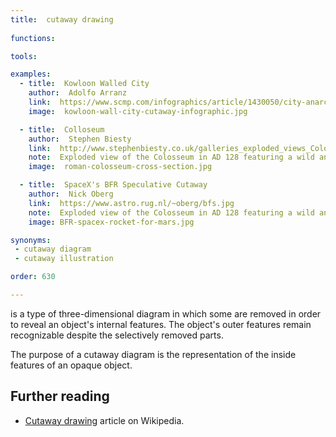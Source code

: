 ```yaml
---
title:  cutaway drawing
    
functions:

tools:

examples:
  - title:  Kowloon Walled City
    author:  Adolfo Arranz 
    link:  https://www.scmp.com/infographics/article/1430050/city-anarchy
    image:  kowloon-wall-city-cutaway-infographic.jpg

  - title:  Colloseum
    author:  Stephen Biesty
    link:  http://www.stephenbiesty.co.uk/galleries_exploded_views_Colosseum.html
    note:  Exploded view of the Colosseum in AD 128 featuring a wild animal hunt.
    image:  roman-colosseum-cross-section.jpg

  - title:  SpaceX's BFR Speculative Cutaway
    author:  Nick Oberg
    link:  https://www.astro.rug.nl/~oberg/bfs.jpg
    note:  Exploded view of the Colosseum in AD 128 featuring a wild animal hunt.
    image: BFR-spacex-rocket-for-mars.jpg

synonyms:
 - cutaway diagram
 - cutaway illustration

order: 630

---
```


is a type of three-dimensional diagram in which some are removed in order to reveal an object's internal features. The object's outer features remain recognizable despite the selectively removed parts.  

<!--more-->
The purpose of a cutaway diagram is the representation of the inside features of an opaque object.

## Further reading
- [Cutaway drawing](https://en.wikipedia.org/wiki/Cutaway_drawing) article on Wikipedia.
